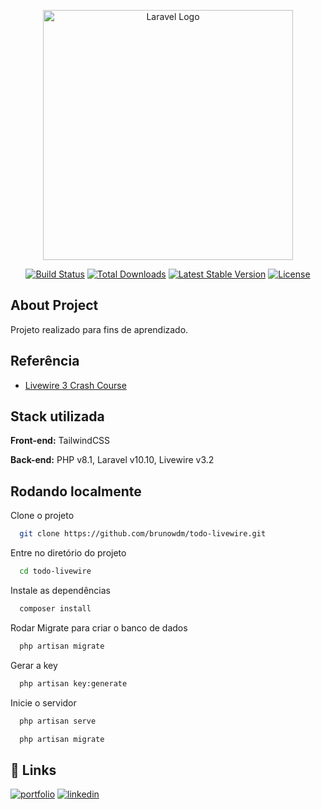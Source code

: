 <p align="center"><a href="https://laravel.com" target="_blank"><img src="https://raw.githubusercontent.com/laravel/art/master/logo-lockup/5%20SVG/2%20CMYK/1%20Full%20Color/laravel-logolockup-cmyk-red.svg" width="400" alt="Laravel Logo"></a></p>

<p align="center">
<a href="https://github.com/laravel/framework/actions"><img src="https://github.com/laravel/framework/workflows/tests/badge.svg" alt="Build Status"></a>
<a href="https://packagist.org/packages/laravel/framework"><img src="https://img.shields.io/packagist/dt/laravel/framework" alt="Total Downloads"></a>
<a href="https://packagist.org/packages/laravel/framework"><img src="https://img.shields.io/packagist/v/laravel/framework" alt="Latest Stable Version"></a>
<a href="https://packagist.org/packages/laravel/framework"><img src="https://img.shields.io/packagist/l/laravel/framework" alt="License"></a>
</p>

## About Project

Projeto realizado para fins de aprendizado.

## Referência

 - [Livewire 3 Crash Course](https://www.youtube.com/watch?v=gFeeVyJQeBc) 

## Stack utilizada

**Front-end:** TailwindCSS

**Back-end:** PHP v8.1, Laravel v10.10, Livewire v3.2

## Rodando localmente

Clone o projeto

```bash
  git clone https://github.com/brunowdm/todo-livewire.git
```

Entre no diretório do projeto

```bash
  cd todo-livewire
```

Instale as dependências

```bash
  composer install
```

Rodar Migrate para criar o banco de dados

```bash
  php artisan migrate
```

Gerar a key

```bash
  php artisan key:generate
```

Inicie o servidor

```bash
  php artisan serve
```

```bash
  php artisan migrate
```

## 🔗 Links
[![portfolio](https://img.shields.io/badge/my_portfolio-000?style=for-the-badge&logo=ko-fi&logoColor=white)](https://wdmsistemas.com.br)
[![linkedin](https://img.shields.io/badge/linkedin-0A66C2?style=for-the-badge&logo=linkedin&logoColor=white)](https://www.linkedin.com/in/bruno-wan-der-maas-382a8b146/)
